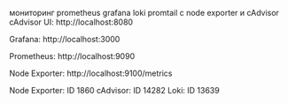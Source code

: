 мониторинг prometheus grafana loki promtail c node exporter и cAdvisor
cAdvisor UI: http://localhost:8080

Grafana: http://localhost:3000

Prometheus: http://localhost:9090

Node Exporter: http://localhost:9100/metrics

Node Exporter: ID 1860
cAdvisor: ID 14282
Loki: ID 13639
